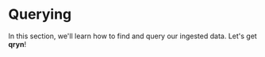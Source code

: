 # Querying

In this section, we'll learn how to find and query our ingested data. Let's get __qryn__!

<!-- TBD -->

